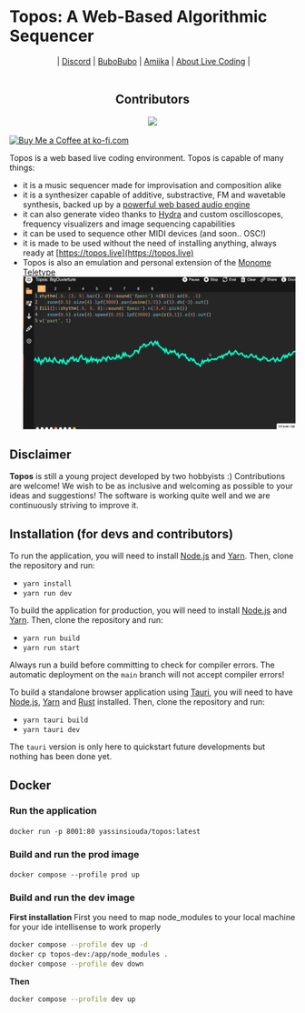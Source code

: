 # Topos: A Web-Based Algorithmic Sequencer

<p align="center"> | 
  <a href="https://discord.gg/aPgV7mSFZh">Discord</a> |
  <a href="https://raphaelforment.fr/">BuboBubo</a> |
  <a href="https://github.com/amiika">Amiika</a> |
  <a href="https://toplap.org/">About Live Coding</a> |
  <br><br>
  <h2 align="center"><b>Contributors</b></h2>
  <p align='center'>
    <a href="https://github.com/bubobubobubobubo/Topos/graphs/contributors">
    <img src="https://contrib.rocks/image?repo=bubobubobubobubo/Topos" />
    </a>
  </p>
  <a href='https://ko-fi.com/I2I2RSBHF' target='_blank'><img height='36' style='border:0px;height:36px;' src='https://storage.ko-fi.com/cdn/kofi3.png?v=3' border='0' alt='Buy Me a Coffee at ko-fi.com' /></a>
</p>

Topos is a web based live coding environment. Topos is capable of many things:
- it is a music sequencer made for improvisation and composition alike
- it is a synthesizer capable of additive, substractive, FM and wavetable
synthesis, backed up by a [powerful web based audio engine](https://www.npmjs.com/package/superdough)
- it can also generate video thanks to [Hydra](https://hydra.ojack.xyz/) and
custom oscilloscopes, frequency visualizers and image sequencing capabilities
- it can be used to sequence other MIDI devices (and soon.. OSC!)
- it is made to be used without the need of installing anything, always ready at
  [https://topos.live](https://topos.live)
- Topos is also an emulation and personal extension of the [Monome Teletype](https://monome.org/docs/teletype/)
![Screenshot](https://github.com/Bubobubobubobubo/Topos/blob/main/img/topos_gif.gif)

## Disclaimer

**Topos** is still a young project developed by two hobbyists :) Contributions are welcome! We wish to be as inclusive and welcoming as possible to your ideas and suggestions! The software is working quite well and we are continuously striving to improve it.

## Installation (for devs and contributors)

To run the application, you will need to install [Node.js](https://nodejs.org/en/) and [Yarn](https://yarnpkg.com/en/). Then, clone the repository and run:

- `yarn install`
- `yarn run dev`

To build the application for production, you will need to install [Node.js](https://nodejs.org/en/) and [Yarn](https://yarnpkg.com/en/). Then, clone the repository and run:

- `yarn run build`
- `yarn run start`

Always run a build before committing to check for compiler errors. The automatic deployment on the `main` branch will not accept compiler errors!

To build a standalone browser application using [Tauri](https://tauri.app/), you will need to have [Node.js](https://nodejs.org/en/), [Yarn](https://yarnpkg.com/en/) and [Rust](https://www.rust-lang.org/) installed. Then, clone the repository and run:

- `yarn tauri build`
- `yarn tauri dev`

The `tauri` version is only here to quickstart future developments but nothing has been done yet.

## Docker

### Run the application

`docker run -p 8001:80 yassinsiouda/topos:latest`

### Build and run the prod image

`docker compose --profile prod up`

### Build and run the dev image

**First installation**
First you need to map node_modules to your local machine for your ide intellisense to work properly

```bash
docker compose --profile dev up -d
docker cp topos-dev:/app/node_modules .
docker compose --profile dev down
```

**Then**

```bash
docker compose --profile dev up
```
